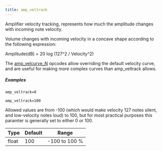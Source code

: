 ```yaml
---
title: amp_veltrack
---
```

Amplifier velocity tracking, represents how much the amplitude changes with
incoming note velocity.

Volume changes with incoming velocity in a concave shape according to the
following expression:

Amplitude(dB) = 20 log (127^2 / Velocity^2)

The [amp_velcurve_N](amp_velcurve_N) opcodes allow overriding the default
velocity curve, and are useful for making more complex curves than
amp_veltrack allows.

##### Examples

```
amp_veltrack=0

amp_veltrack=100
```

Allowed values are from -100 (which would make velocity 127 notes silent, and
low-velocity notes loud) to 100, but for most practical purposes this paramter
is generally set to either 0 or 100.

| Type  | Default | Range         |
| ---   | ---     | ---           |
| float | 100     | -100 to 100 % |

